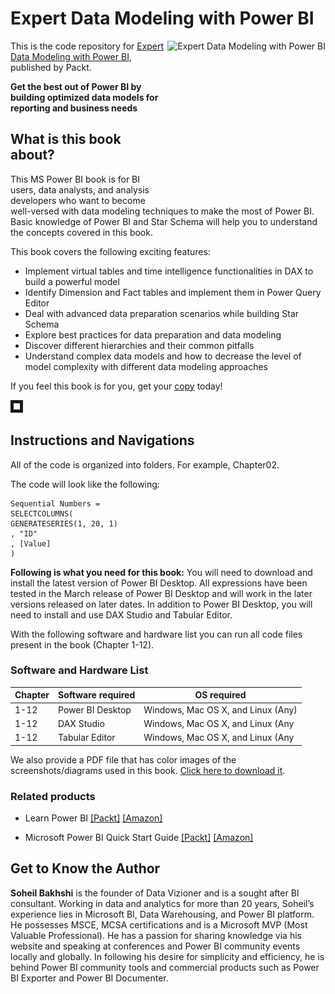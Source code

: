 # Expert Data Modeling with Power BI

<a href="https://www.packtpub.com/product/expert-data-modeling-with-power-bi/9781800205697?utm_source=github&utm_medium=repository&utm_campaign=9781800205697"><img src="https://static.packt-cdn.com/products/9781800205697/cover/smaller" alt="Expert Data Modeling with Power BI" height="256px" align="right"></a>

This is the code repository for [Expert Data Modeling with Power BI](https://www.packtpub.com/product/expert-data-modeling-with-power-bi/9781800205697?utm_source=github&utm_medium=repository&utm_campaign=9781800205697), published by Packt.

**Get the best out of Power BI by building optimized data models for reporting and business needs**

## What is this book about?
This MS Power BI book is for BI users, data analysts, and analysis developers who want to become well-versed with data modeling techniques to make the most of Power BI. Basic knowledge of Power BI and Star Schema will help you to understand the concepts covered in this book.

This book covers the following exciting features: 
* Implement virtual tables and time intelligence functionalities in DAX to build a powerful model
* Identify Dimension and Fact tables and implement them in Power Query Editor
* Deal with advanced data preparation scenarios while building Star Schema
* Explore best practices for data preparation and data modeling
* Discover different hierarchies and their common pitfalls
* Understand complex data models and how to decrease the level of model complexity with different data modeling approaches

If you feel this book is for you, get your [copy](https://www.amazon.com/dp/1800205694) today!

<a href="https://www.packtpub.com/?utm_source=github&utm_medium=banner&utm_campaign=GitHubBanner"><img src="https://raw.githubusercontent.com/PacktPublishing/GitHub/master/GitHub.png" alt="https://www.packtpub.com/" border="5" /></a>

## Instructions and Navigations
All of the code is organized into folders. For example, Chapter02.

The code will look like the following:
```
Sequential Numbers =
SELECTCOLUMNS(
GENERATESERIES(1, 20, 1)
, "ID"
, [Value]
)
```

**Following is what you need for this book:**
You will need to download and install the latest version of Power BI Desktop. All
expressions have been tested in the March release of Power BI Desktop and will work in
the later versions released on later dates. In addition to Power BI Desktop, you will need
to install and use DAX Studio and Tabular Editor.	

With the following software and hardware list you can run all code files present in the book (Chapter 1-12).

### Software and Hardware List



| Chapter  | Software required                   | OS required                        |
| -------- | ------------------------------------| -----------------------------------|
| 1-12	   | Power BI Desktop                    | Windows, Mac OS X, and Linux (Any) |
| 1-12     | DAX Studio                          | Windows, Mac OS X, and Linux (Any  |
| 1-12     | Tabular Editor                      | Windows, Mac OS X, and Linux (Any  |



We also provide a PDF file that has color images of the screenshots/diagrams used in this book. [Click here to download it](https://static.packt-cdn.com/downloads/9781800205697_ColorImages.pdf). 


### Related products <Other books you may enjoy>
* Learn Power BI [[Packt]](https://www.packtpub.com/free-ebook/learn-power-bi/9781838644482) [[Amazon]](https://www.amazon.com/dp/1838644482)

* Microsoft Power BI Quick Start Guide [[Packt]](https://www.packtpub.com/product/microsoft-power-bi-quick-start-guide/9781789138221) [[Amazon]](https://www.amazon.com/dp/1789138221)

## Get to Know the Author

**Soheil Bakhshi** 
is the founder of Data Vizioner and is a sought after BI consultant. Working in data and analytics for more than 20 years, Soheil’s experience lies in Microsoft BI, 
Data Warehousing, and Power BI platform. He possesses MSCE, MCSA certifications and is a Microsoft MVP (Most Valuable Professional).
He has a passion for sharing knowledge via his website and speaking at conferences and Power BI community events locally and globally. 
In following his desire for simplicity and efficiency, he is behind Power BI community tools and commercial products such as Power BI Exporter and Power BI Documenter.	

